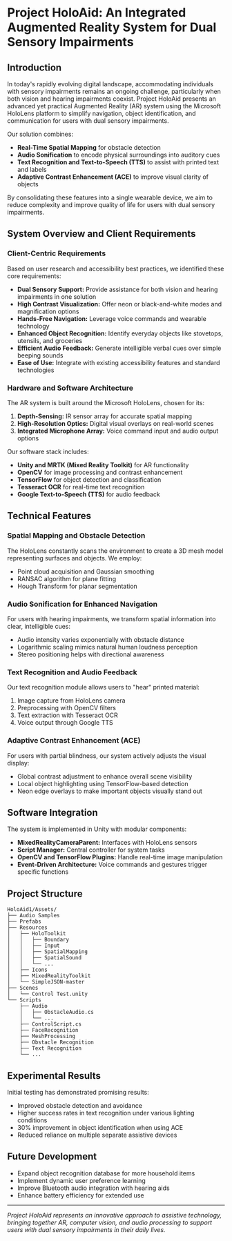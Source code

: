 # Project HoloAid: An Integrated Augmented Reality System for Dual Sensory Impairments

## Introduction
In today's rapidly evolving digital landscape, accommodating individuals with sensory impairments remains an ongoing challenge, particularly when both vision and hearing impairments coexist. Project HoloAid presents an advanced yet practical Augmented Reality (AR) system using the Microsoft HoloLens platform to simplify navigation, object identification, and communication for users with dual sensory impairments.

Our solution combines:
- **Real-Time Spatial Mapping** for obstacle detection
- **Audio Sonification** to encode physical surroundings into auditory cues
- **Text Recognition and Text-to-Speech (TTS)** to assist with printed text and labels
- **Adaptive Contrast Enhancement (ACE)** to improve visual clarity of objects

By consolidating these features into a single wearable device, we aim to reduce complexity and improve quality of life for users with dual sensory impairments.

## System Overview and Client Requirements

### Client-Centric Requirements
Based on user research and accessibility best practices, we identified these core requirements:
- **Dual Sensory Support:** Provide assistance for both vision and hearing impairments in one solution
- **High Contrast Visualization:** Offer neon or black-and-white modes and magnification options 
- **Hands-Free Navigation:** Leverage voice commands and wearable technology
- **Enhanced Object Recognition:** Identify everyday objects like stovetops, utensils, and groceries
- **Efficient Audio Feedback:** Generate intelligible verbal cues over simple beeping sounds
- **Ease of Use:** Integrate with existing accessibility features and standard technologies

### Hardware and Software Architecture
The AR system is built around the Microsoft HoloLens, chosen for its:
1. **Depth-Sensing:** IR sensor array for accurate spatial mapping
2. **High-Resolution Optics:** Digital visual overlays on real-world scenes
3. **Integrated Microphone Array:** Voice command input and audio output options

Our software stack includes:
- **Unity and MRTK (Mixed Reality Toolkit)** for AR functionality
- **OpenCV** for image processing and contrast enhancement
- **TensorFlow** for object detection and classification
- **Tesseract OCR** for real-time text recognition
- **Google Text-to-Speech (TTS)** for audio feedback

## Technical Features

### Spatial Mapping and Obstacle Detection
The HoloLens constantly scans the environment to create a 3D mesh model representing surfaces and objects. We employ:
- Point cloud acquisition and Gaussian smoothing
- RANSAC algorithm for plane fitting
- Hough Transform for planar segmentation

### Audio Sonification for Enhanced Navigation
For users with hearing impairments, we transform spatial information into clear, intelligible cues:
- Audio intensity varies exponentially with obstacle distance
- Logarithmic scaling mimics natural human loudness perception
- Stereo positioning helps with directional awareness

### Text Recognition and Audio Feedback
Our text recognition module allows users to "hear" printed material:
1. Image capture from HoloLens camera
2. Preprocessing with OpenCV filters
3. Text extraction with Tesseract OCR
4. Voice output through Google TTS

### Adaptive Contrast Enhancement (ACE)
For users with partial blindness, our system actively adjusts the visual display:
- Global contrast adjustment to enhance overall scene visibility
- Local object highlighting using TensorFlow-based detection
- Neon edge overlays to make important objects visually stand out

## Software Integration
The system is implemented in Unity with modular components:
- **MixedRealityCameraParent:** Interfaces with HoloLens sensors
- **Script Manager:** Central controller for system tasks
- **OpenCV and TensorFlow Plugins:** Handle real-time image manipulation
- **Event-Driven Architecture:** Voice commands and gestures trigger specific functions

## Project Structure
```
HoloAid1/Assets/
├── Audio Samples
├── Prefabs
├── Resources
│   ├── HoloToolkit
│   │   ├── Boundary
│   │   ├── Input
│   │   ├── SpatialMapping
│   │   ├── SpatialSound
│   │   └── ...
│   ├── Icons
│   ├── MixedRealityToolkit
│   └── SimpleJSON-master
├── Scenes
│   └── Control Test.unity
└── Scripts
    ├── Audio
    │   ├── ObstacleAudio.cs
    │   └── ...
    ├── ControlScript.cs
    ├── FaceRecognition
    ├── MeshProcessing
    ├── Obstacle Recognition
    ├── Text Recognition
    └── ...
```

## Experimental Results
Initial testing has demonstrated promising results:
- Improved obstacle detection and avoidance
- Higher success rates in text recognition under various lighting conditions
- 30% improvement in object identification when using ACE
- Reduced reliance on multiple separate assistive devices

## Future Development
- Expand object recognition database for more household items
- Implement dynamic user preference learning
- Improve Bluetooth audio integration with hearing aids
- Enhance battery efficiency for extended use

---

*Project HoloAid represents an innovative approach to assistive technology, bringing together AR, computer vision, and audio processing to support users with dual sensory impairments in their daily lives.*
